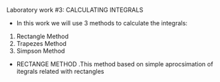 Laboratory work #3: CALCULATING INTEGRALS

- In this work we will use 3 methods to calculate the integrals:
1) Rectangle Method
2) Trapezes Method
3) Simpson Method

- RECTANGE METHOD
.This method based on simple aprocsimation of itegrals related with rectangles
